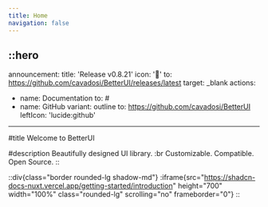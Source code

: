 ```yaml
---
title: Home
navigation: false
---
```


::hero
---
announcement:
  title: 'Release v0.8.21'
  icon: '🎉'
  to: https://github.com/cavadosi/BetterUI/releases/latest
  target: _blank
actions:
  - name: Documentation
    to: #
  - name: GitHub
    variant: outline
    to: https://github.com/cavadosi/BetterUI
    leftIcon: 'lucide:github'
---

#title
Welcome to BetterUI

#description
Beautifully designed UI library. :br Customizable. Compatible. Open Source.
::

::div{class="border rounded-lg shadow-md"}
  :iframe{src="https://shadcn-docs-nuxt.vercel.app/getting-started/introduction" height="700" width="100%" class="rounded-lg" scrolling="no" frameborder="0"}
::
